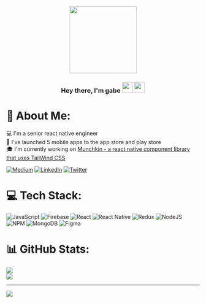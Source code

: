 <p align="center">
  <a href="#"><img width="175px" height="auto" src="https://img.seadn.io/files/68a331652d4986e1ce5428fc2db6f66a.png?fit=max&w=600" /></a>
</p>
<h3 align="center">Hey there, I'm gabe <img src="https://media.giphy.com/media/hvRJCLFzcasrR4ia7z/giphy.gif" width="28"> <img src="https://emojis.slackmojis.com/emojis/images/1531849430/4246/blob-sunglasses.gif?1531849430" width="28"/></h3>

# 💫 About Me:
💻 I'm a senior react native engineer<br>📱 I've launched 5 mobile apps to the app store and play store<br>🎓 I'm currently working on [Munchkin - a react native component library that uses TailWind CSS](https://munchkinreact.app/)<br>

[![Medium](https://img.shields.io/badge/Medium-12100E?logo=medium&logoColor=white)](https://medium.com/@daboigbae) 
[![LinkedIn](https://img.shields.io/badge/LinkedIn-%230077B5.svg?logo=linkedin&logoColor=white)](https://www.linkedin.com/in/gabriel-higareda-70971259/) [![Twitter](https://img.shields.io/badge/Twitter-%231DA1F2.svg?logo=Twitter&logoColor=white)](https://twitter.com/daboigbae) 


# 💻 Tech Stack:
![JavaScript](https://img.shields.io/badge/javascript-%23323330.svg?style=for-the-badge&logo=javascript&logoColor=%23F7DF1E) ![Firebase](https://img.shields.io/badge/firebase-%23039BE5.svg?style=for-the-badge&logo=firebase) ![React](https://img.shields.io/badge/react-%2320232a.svg?style=for-the-badge&logo=react&logoColor=%2361DAFB) ![React Native](https://img.shields.io/badge/react_native-%2320232a.svg?style=for-the-badge&logo=react&logoColor=%2361DAFB) ![Redux](https://img.shields.io/badge/redux-%23593d88.svg?style=for-the-badge&logo=redux&logoColor=white) ![NodeJS](https://img.shields.io/badge/node.js-6DA55F?style=for-the-badge&logo=node.js&logoColor=white) ![NPM](https://img.shields.io/badge/NPM-%23000000.svg?style=for-the-badge&logo=npm&logoColor=white) ![MongoDB](https://img.shields.io/badge/MongoDB-%234ea94b.svg?style=for-the-badge&logo=mongodb&logoColor=white) 	![Figma](https://img.shields.io/badge/figma-%23F24E1E.svg?style=for-the-badge&logo=figma&logoColor=white)
# 📊 GitHub Stats:
![](https://github-readme-stats.vercel.app/api?username=daboigbae&theme=radical&hide_border=false&include_all_commits=true&count_private=true)<br/>
![](https://github-readme-streak-stats.herokuapp.com/?user=daboigbae&theme=radical&hide_border=false)<br/>


---
[![](https://visitcount.itsvg.in/api?id=daboigbae&icon=0&color=0)](https://visitcount.itsvg.in)
